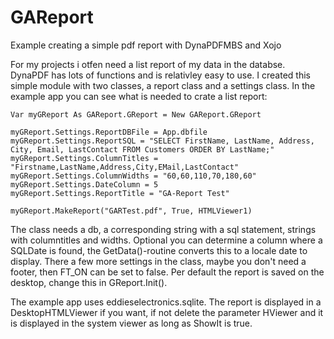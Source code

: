 # GAReport
Example creating a simple pdf report with DynaPDFMBS and Xojo

For my projects i otfen need a list report of my data in the databse. DynaPDF has lots of functions and is relativley easy to use. I created this simple module with two classes, a report class and a settings class. In the example app you can see what is needed to crate a list report:

    Var myGReport As GAReport.GReport = New GAReport.GReport

    myGReport.Settings.ReportDBFile = App.dbfile
    myGReport.Settings.ReportSQL = "SELECT FirstName, LastName, Address, City, Email, LastContact FROM Customers ORDER BY LastName;"     
    myGReport.Settings.ColumnTitles = "Firstname,LastName,Address,City,EMail,LastContact"
    myGReport.Settings.ColumnWidths = "60,60,110,70,180,60"
    myGReport.Settings.DateColumn = 5
    myGReport.Settings.ReportTitle = "GA-Report Test"
    
    myGReport.MakeReport("GARTest.pdf", True, HTMLViewer1)

The class needs a db, a corresponding string with a sql statement, strings with columntitles and widths. Optional you can determine a column where a SQLDate is found, the GetData()-routine converts this to a locale date to display. There a few more settings in the class, maybe you don't need a footer, then FT_ON can be set to false. Per default the report is saved on the desktop, change this in GReport.Init().

The example app uses eddieselectronics.sqlite. The report is displayed in a DesktopHTMLViewer if you want, if not delete the parameter HViewer and it is displayed in the system viewer as long as ShowIt is true.


